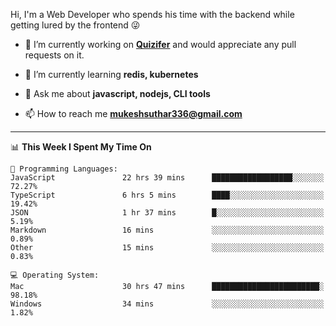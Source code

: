 Hi, I'm a Web Developer who spends his time with the backend while getting lured by the frontend 😜

- 🔭 I’m currently working on **[Quizifer](https://github.com/SutharMukesh/Quizifer/)** and would appreciate any pull requests on it.

- 🌱 I’m currently learning **redis, kubernetes**

- 💬 Ask me about **javascript, nodejs, CLI tools**

- 📫 How to reach me **mukeshsuthar336@gmail.com**

---
<!--START_SECTION:waka-->
📊 **This Week I Spent My Time On** 

```text
💬 Programming Languages: 
JavaScript               22 hrs 39 mins      ██████████████████░░░░░░░   72.27% 
TypeScript               6 hrs 5 mins        ████░░░░░░░░░░░░░░░░░░░░░   19.42% 
JSON                     1 hr 37 mins        █░░░░░░░░░░░░░░░░░░░░░░░░   5.19% 
Markdown                 16 mins             ░░░░░░░░░░░░░░░░░░░░░░░░░   0.89% 
Other                    15 mins             ░░░░░░░░░░░░░░░░░░░░░░░░░   0.83%

💻 Operating System: 
Mac                      30 hrs 47 mins      ████████████████████████░   98.18% 
Windows                  34 mins             ░░░░░░░░░░░░░░░░░░░░░░░░░   1.82%

```


<!--END_SECTION:waka-->
